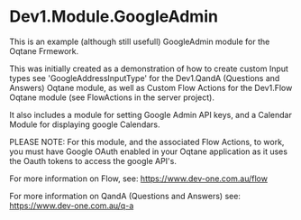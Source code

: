 # Dev1.Module.GoogleAdmin

This is an example (although still usefull) GoogleAdmin module for the Oqtane Frmework.

This was initially created as a demonstration of how to create custom Input types see 'GoogleAddressInputType' for the Dev1.QandA (Questions and Answers) Oqtane module,
as well as Custom Flow Actions for the Dev1.Flow Oqtane module (see FlowActions in the server project).

It also includes a module for setting Google Admin API keys, and a Calendar Module for displaying google Calendars.

PLEASE NOTE: For this module, and the associated Flow Actions, to work, you must have Google OAuth enabled in your Oqtane application as it uses
the Oauth tokens to access the google API's.

For more information on Flow, see: https://www.dev-one.com.au/flow

For more information on QandA (Questions and Answers) see: https://www.dev-one.com.au/q-a

